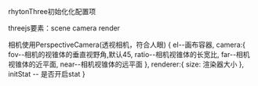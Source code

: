 rhytonThree初始化化配置项

threejs要素：scene camera render

相机使用PerspectiveCamera(透视相机，符合人眼)
{
    el--画布容器,
    camera:{
        fov--相机的视锥体的垂直视野角,默认45,
        ratio--相机视锥体的长宽比,
        far--相机视锥体的近平面,
        near--相机视锥体的远平面
    },
    renderer:{
        size: 渲染器大小
    },
    initStat -- 是否开启stat
}